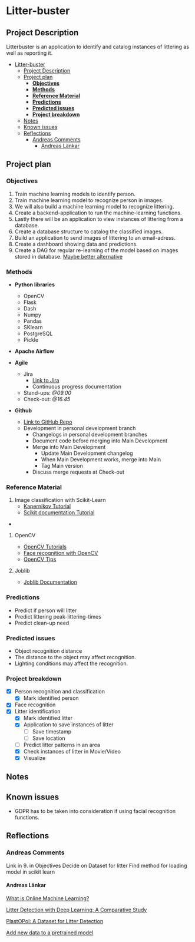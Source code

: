 # Litter-buster

## Project Description

Litterbuster is an application to identify and catalog instances of littering as well as reporting it.

- [Litter-buster](#litter-buster)
  - [Project Description](#project-description)
  - [Project plan](#project-plan)
    - [**Objectives**](#objectives)
    - [**Methods**](#methods)
    - [**Reference Material**](#reference-material)
    - [**Predictions**](#predictions)
    - [**Predicted issues**](#predicted-issues)
    - [**Project breakdown**](#project-breakdown)
  - [Notes](#notes)
  - [Known issues](#known-issues)
  - [Reflections](#reflections)
    - [Andreas Comments](#andreas-comments)
      - [Andreas Länkar](#andreas-länkar)

## Project plan

### **Objectives**

1. Train machine learning models to identify person.
2. Train machine learning model to recognize person in images.
3. We will also build a machine learning model to recognize littering.
4. Create a backend-application to run the machine-learning functions.
5. Lastly there will be an application to view instances of littering from a database.
6. Create a database structure to catalog the classified images.
7. Build an application to send images of littering to an email-adress.
8. Create a dashboard showing data and predictions.
9. Create a DAG for regular re-learning of the model based on images stored in database. [Maybe better alternative](https://medium.com/value-stream-design/online-machine-learning-515556ff72c5)

### **Methods**

- **Python libraries**

  - OpenCV
  - Flask
  - Dash
  - Numpy
  - Pandas
  - SKlearn
  - PostgreSQL
  - Pickle

- **Apache Airflow**
- **Agile**
  - Jira
    - [Link to Jira](https://mcvk.atlassian.net/jira/software/projects/LB/boards/2)
    - Continuous progress documentation
  - Stand-ups: _@09.00_
  - Check-out: _@16.45_
- **Github**
  - [Link to GitHub Repo](https://github.com/Swamp-Solutions/Litter-buster)
  - Development in personal development branch
    - Changelogs in personal development branches
    - Document code before merging into Main Development
    - Merge into Main Development
      - Update Main Development changelog
      - When Main Development works, merge into Main
      - Tag Main version
    - Discuss merge requests at Check-out

### **Reference Material**

1. Image classification with Scikit-Learn
   - [Kapernikov Tutorial](https://kapernikov.com/tutorial-image-classification-with-scikit-learn/)
   - [Scikit documentation Tutorial](https://scikit-learn.org/stable/auto_examples/classification/plot_digits_classification.html)

-

1. OpenCV

   - [OpenCV Tutorials](https://docs.opencv.org/4.x/d9/df8/tutorial_root.html)
   - [Face recognition with OpenCV](https://datagen.tech/guides/face-recognition/face-recognition-with-python/)
   - [OpenCV Tips](https://learnopencv.com/getting-started-with-opencv/)

2. Joblib
   - [Joblib Documentation](https://joblib.readthedocs.io/en/latest/)

### **Predictions**

- Predict if person will litter
- Predict littering peak-littering-times
- Predict clean-up need

### **Predicted issues**

- Object recognition distance
- The distance to the object may affect recognition.
- Lighting conditions may affect the recognition.

### **Project breakdown**

- [X] Person recognition and classification
  - [X] Mark identified person
- [X] Face recognition
- [X] Litter identification
  - [X] Mark identified litter
  - [X] Application to save instances of litter
    - [ ] Save timestamp
    - [ ] Save location
  - [ ] Predict litter patterns in an area
  - [X] Check instances of litter in Movie/Video
  - [X] Visualize

## Notes

## Known issues

- GDPR has to be taken into consideration if using facial recognition functions.

## Reflections

### Andreas Comments

Link in 9. in Objectives
Decide on Dataset for litter
Find method for loading model in scikit learn

#### Andreas Länkar

[What is Online Machine Learning?](https://medium.com/value-stream-design/online-machine-learning-515556ff72c5)

[Litter Detection with Deep Learning: A Comparative Study](https://www.mdpi.com/1424-8220/22/2/548)

[PlastOPol: A Dataset for Litter Detection](https://zenodo.org/record/5829156#.Y9vM6XbMJmM)

[Add new data to a pretrained model](https://towardsdatascience.com/how-to-add-new-data-to-a-pretrained-model-in-scikit-learn-ce16911afe33)

